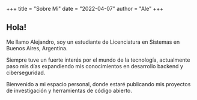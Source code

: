 +++
title = "Sobre Mi"
date = "2022-04-07"
author = "Ale"
+++

## Hola!
Me llamo Alejandro, soy un estudiante de Licenciatura en Sistemas en Buenos Aires, Argentina.

Siempre tuve un fuerte interés por el mundo de la tecnología, actualmente paso mis días expandiendo mis conocimientos en desarrollo backend y ciberseguridad.

Bienvenido a mi espacio personal, donde estaré publicando mis proyectos de investigación y herramientas de código abierto.










